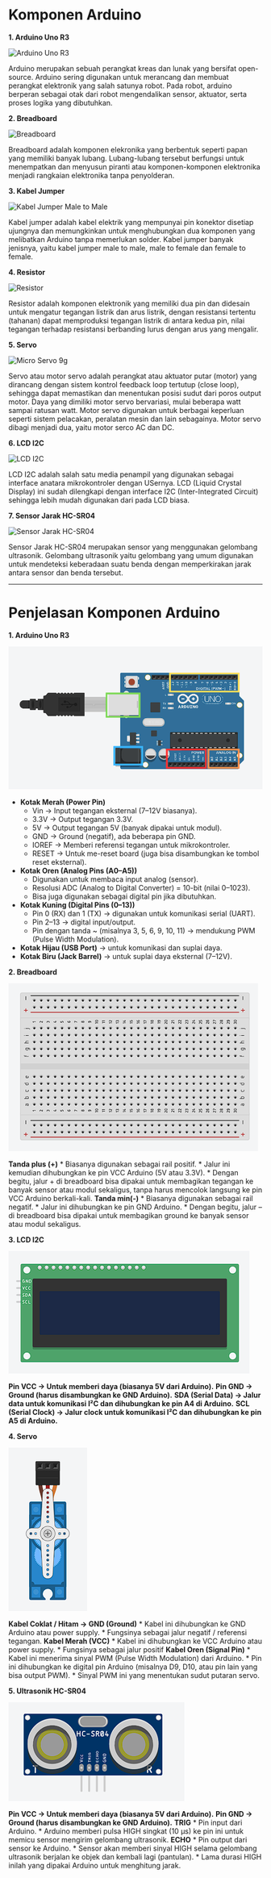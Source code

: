# Komponen Arduino

**1. Arduino Uno R3**

![Arduino Uno R3](https://cdn.pixabay.com/photo/2014/09/10/23/44/integrated-circuit-441289_1280.jpg)

Arduino merupakan sebuah perangkat kreas dan lunak yang bersifat open-source. Arduino sering digunakan untuk merancang dan membuat perangkat elektronik yang salah satunya robot. Pada robot, arduino berperan sebagai otak dari robot mengendalikan sensor, aktuator, serta proses logika yang dibutuhkan.

**2. Breadboard**

![Breadboard](https://cdn-shop.adafruit.com/970x728/4539-03.jpg)

Breadboard adalah komponen elekronika yang berbentuk seperti papan yang memiliki banyak lubang. Lubang-lubang tersebut berfungsi untuk menempatkan dan menyusun piranti atau komponen-komponen elektronika menjadi rangkaian elektronika tanpa penyolderan.

**3. Kabel Jumper**

![Kabel Jumper Male to Male](https://blogger.googleusercontent.com/img/b/R29vZ2xl/AVvXsEj0WwBXz4eA8hSjtPsSaFB5rT6FIj2NZbC1xKpTKa38czXK61tjwFuCH7xxdRUAdVzU8Uqx2_f9BHsmJzYNFdLtvG_JuLzjDNs95f0x2LE8T3P5SGU3-il_OntZb9eK-_LiZhD7Ro0V9AlLDKJjHsqhZlhX6NJNiAlNFA-vqe-NjQIMU2vGDYcI8-Jg/s500/male%20to%20male.jpg)

Kabel jumper adalah kabel elektrik yang mempunyai pin konektor disetiap ujungnya dan memungkinkan untuk menghubungkan dua komponen yang melibatkan Arduino tanpa memerlukan solder. Kabel jumper banyak jenisnya, yaitu kabel jumper male to male, male to female dan female to female.

**4. Resistor**

![Resistor](https://blogger.googleusercontent.com/img/b/R29vZ2xl/AVvXsEgYgswCAN-MaOYNtnACfDuSMjKNCeyH6V1QEZJrvkHbpe6d8Zo567COM2JRfeDg-v3jyGSDEOV1FQe4ipOsIp3nF7c4fCShcQuKymg_8M_2W7Zh-cTvPUmeXkWhkFV2DBnmymmJtcM_Bt0/w320-h224/Electronic-Axial-Lead-Resistors-Array+%2528FILEminimizer%2529.jpg)

Resistor adalah komponen elektronik yang memiliki dua pin dan didesain untuk mengatur tegangan listrik dan arus listrik, dengan resistansi tertentu (tahanan) dapat memproduksi tegangan listrik di antara kedua pin, nilai tegangan terhadap resistansi berbanding lurus dengan arus yang mengalir.

**5. Servo**

![Micro Servo 9g](https://planetheli.com/image/cache/catalog/Product/Servo/SG-90-SG90-9g-Mirco-Servos-For-Futaba-Hitec-RC-2-800x500-0.JPG)

Servo atau motor servo adalah perangkat atau aktuator putar (motor) yang dirancang dengan sistem kontrol feedback loop tertutup (close loop), sehingga dapat memastikan dan menentukan posisi sudut dari poros output motor. Daya yang dimiliki motor servo bervariasi, mulai beberapa watt sampai ratusan watt. Motor servo digunakan untuk berbagai keperluan seperti sistem pelacakan, peralatan mesin dan lain sebagainya. Motor servo dibagi menjadi dua, yaitu motor serco AC dan DC. 

**6. LCD I2C**

![LCD I2C](https://blogger.googleusercontent.com/img/b/R29vZ2xl/AVvXsEh0rOsbnPj25SIX2N0B25BVcKMiaDFOgfVN6aSN2wPXiSAXC7UiuJV2B8CDYTT4C2XsoGSTIs1xY2wpEgwu08uXUwh7OcUjtaGDTuh1JiXnBXP9IalmmxUf2Z68xSZrRjmg8tX72CD1GZ5o/s320/8119219_b2f5dd90-e31c-4945-b529-1b408c0f3142_640_572%2527%2527.jpg)

LCD I2C adalah salah satu media penampil yang digunakan sebagai interface anatara mikrokontroler dengan USernya. LCD (Liquid Crystal Display) ini sudah dilengkapi dengan interface I2C (Inter-Integrated Circuit) sehingga lebih mudah digunakan dari pada LCD biasa.

**7. Sensor Jarak HC-SR04**

![Sensor Jarak HC-SR04](https://blogger.googleusercontent.com/img/b/R29vZ2xl/AVvXsEh7FTK0RCMiMrBNrnh19Clw1AtqnYTH9Vbm-hK4e0lEVcwKkBpzK0Al0kFypdSzfpGphlkS1e_N7qKouM9pKzQeG744OCyoEyQUmp5sgK3lfP0SIfjxOHAzspNfH8tGry-qsGrFcW1Wbg0tnXrzKs3SJZkg6XVqy2ulMZ5ZVVPI5uPKKCUOCTC6bkKa/s16000/ultrasonic.jpg)

Sensor Jarak HC-SR04 merupakan sensor yang menggunakan gelombang ultrasonik. Gelombang ultrasonik yaitu gelombang yang umum digunakan untuk mendeteksi keberadaan suatu benda dengan memperkirakan jarak antara sensor dan benda tersebut.

---

# Penjelasan Komponen Arduino

**1. Arduino Uno R3**

![Arduino UNO R3](Images/arduino_edit.png)

* **Kotak Merah (Power Pin)**
    * Vin → Input tegangan eksternal (7–12V biasanya).
    * 3.3V → Output tegangan 3.3V.
    * 5V → Output tegangan 5V (banyak dipakai untuk modul).
    * GND → Ground (negatif), ada beberapa pin GND.
    * IOREF → Memberi referensi tegangan untuk mikrokontroler.
    * RESET → Untuk me-reset board (juga bisa disambungkan ke tombol reset eksternal).
* **Kotak Oren (Analog Pins (A0–A5))**
    * Digunakan untuk membaca input analog (sensor).
    * Resolusi ADC (Analog to Digital Converter) = 10-bit (nilai 0–1023).
    * Bisa juga digunakan sebagai digital pin jika dibutuhkan.
* **Kotak Kuning (Digital Pins (0–13))**
    * Pin 0 (RX) dan 1 (TX) → digunakan untuk komunikasi serial (UART).
    * Pin 2–13 → digital input/output.
    * Pin dengan tanda ~ (misalnya 3, 5, 6, 9, 10, 11) → mendukung PWM (Pulse Width Modulation).
* **Kotak Hijau (USB Port)**
     → untuk komunikasi dan suplai daya.
* **Kotak Biru (Jack Barrel)**
     → untuk suplai daya eksternal (7–12V).

**2. Breadboard**

![Breadboard](Images/Breadboard.png)

**Tanda plus (+)**
    * Biasanya digunakan sebagai rail positif.
    * Jalur ini kemudian dihubungkan ke pin VCC Arduino (5V atau 3.3V).
    * Dengan begitu, jalur + di breadboard bisa dipakai untuk membagikan tegangan ke banyak sensor atau modul sekaligus, tanpa harus mencolok langsung ke pin VCC Arduino berkali-kali.
**Tanda min(-)**
    * Biasanya digunakan sebagai rail negatif.
    * Jalur ini dihubungkan ke pin GND Arduino.
    * Dengan begitu, jalur – di breadboard bisa dipakai untuk membagikan ground ke banyak sensor atau modul sekaligus.


**3. LCD I2C**

![LCD I2C](Images/LCD_I2C.png)

**Pin VCC → Untuk memberi daya (biasanya 5V dari Arduino).**
**Pin GND → Ground (harus disambungkan ke GND Arduino).**
**SDA (Serial Data) → Jalur data untuk komunikasi I²C dan dihubungkan ke pin A4 di Arduino.**
**SCL (Serial Clock) → Jalur clock untuk komunikasi I²C dan dihubungkan ke pin A5 di Arduino.**

**4. Servo**

![Servo](Images/Servo.png)

**Kabel Coklat / Hitam → GND (Ground)**
    * Kabel ini dihubungkan ke GND Arduino atau power supply.
    * Fungsinya sebagai jalur negatif / referensi tegangan.
**Kabel Merah (VCC)**
    * Kabel ini dihubungkan ke VCC Arduino atau power supply.
    * Fungsinya sebagai jalur positif
**Kabel Oren (Signal Pin)**
    * Kabel ini menerima sinyal PWM (Pulse Width Modulation) dari Arduino.
    * Pin ini dihubungkan ke digital pin Arduino (misalnya D9, D10, atau pin lain yang bisa output PWM).
    * Sinyal PWM ini yang menentukan sudut putaran servo.

**5. Ultrasonik HC-SR04**

![HC-SR04](Images/Ultrasonik-HC-SR04.png)

**Pin VCC → Untuk memberi daya (biasanya 5V dari Arduino).**
**Pin GND → Ground (harus disambungkan ke GND Arduino).**
**TRIG**
    * Pin input dari Arduino.
    * Arduino memberi pulsa HIGH singkat (10 µs) ke pin ini untuk memicu sensor mengirim gelombang ultrasonik.
**ECHO**
    * Pin output dari sensor ke Arduino.
    * Sensor akan memberi sinyal HIGH selama gelombang ultrasonik berjalan ke objek dan kembali lagi (pantulan).
    * Lama durasi HIGH inilah yang dipakai Arduino untuk menghitung jarak.